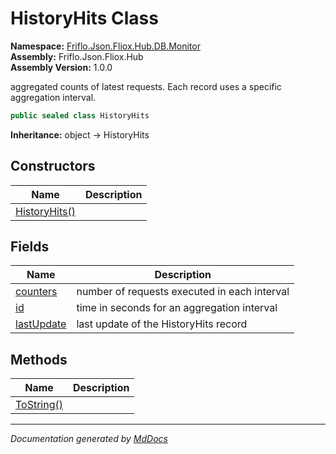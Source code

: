 ﻿<!--  
  <auto-generated>   
    The contents of this file were generated by a tool.  
    Changes to this file may be list if the file is regenerated  
  </auto-generated>   
-->

# HistoryHits Class

**Namespace:** [Friflo.Json.Fliox.Hub.DB.Monitor](../index.md)  
**Assembly:** Friflo.Json.Fliox.Hub  
**Assembly Version:** 1.0.0

aggregated counts of latest requests. Each record uses a specific aggregation interval.

```csharp
public sealed class HistoryHits
```

**Inheritance:** object → HistoryHits

## Constructors

| Name                                   | Description |
| -------------------------------------- | ----------- |
| [HistoryHits()](constructors/index.md) |             |

## Fields

| Name                               | Description                                  |
| ---------------------------------- | -------------------------------------------- |
| [counters](fields/counters.md)     | number of requests executed in each interval |
| [id](fields/id.md)                 | time in seconds for an aggregation interval  |
| [lastUpdate](fields/lastUpdate.md) | last update of the HistoryHits record        |

## Methods

| Name                              | Description |
| --------------------------------- | ----------- |
| [ToString()](methods/ToString.md) |             |

___

*Documentation generated by [MdDocs](https://github.com/ap0llo/mddocs)*

